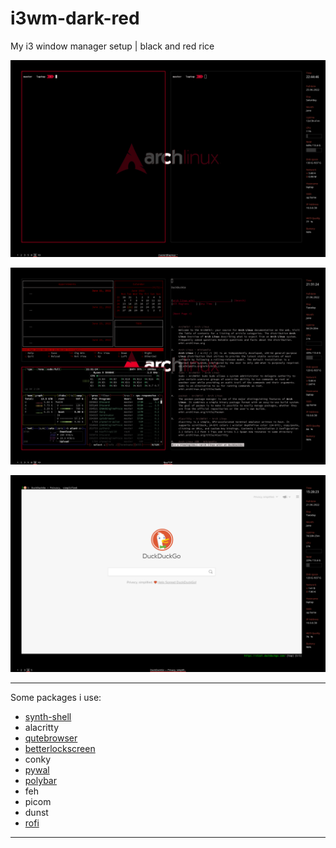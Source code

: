 # i3wm-dark-red
My i3 window manager setup | black and red rice 
   
![scrot](scrot/scrot.png)

![scrot](scrot/scrot3.png)

![scrot](scrot/scrot2.png)
 - - - -
Some packages i use:
* [synth-shell](https://github.com/andresgongora/synth-shell)
* alacritty
* [qutebrowser](https://www.qutebrowser.org "qutebrowser")
* [betterlockscreen](https://github.com/betterlockscreen/betterlockscreen "betterlockscreen")
* conky
* [pywal](https://github.com/dylanaraps/pywal "pywal")
* [polybar](https://github.com/polybar/polybar "polybar")
* feh
* picom
* dunst
* [rofi](https://github.com/davatorium/rofi "ROFI")
 - - - -
